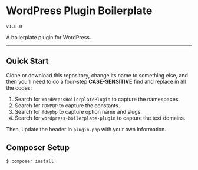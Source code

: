 # WordPress Plugin Boilerplate

`v1.0.0`

A boilerplate plugin for WordPress.

---

## Quick Start
Clone or download this repository, change its name to something else, and then you'll need to do a four-step **CASE-SENSITIVE** find and replace in all the codes:
1. Search for `WordPressBoilerplatePlugin` to capture the namespaces.
2. Search for `FDWPBP` to capture the constants.
3. Search for `fdwpbp` to capture option name and slugs.
4. Search for `wordpress-boilerplate-plugin` to capture the text domains.

Then, update the header in `plugin.php` with your own information.

## Composer Setup
```
$ composer install
```
